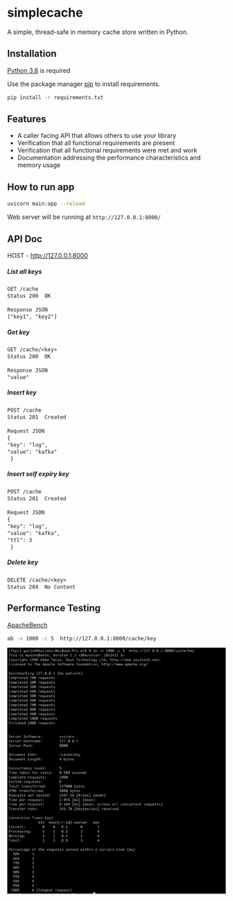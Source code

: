 


# simplecache
A simple, thread-safe in memory cache store written in Python.

## Installation

[Python 3.8](https://www.python.org/downloads/release/python-380/)  is required

Use the package manager [pip](https://pip.pypa.io/en/stable/) to install requirements.

```bash
pip install -r requirements.txt
```

## Features

- A caller facing API that allows others to use your library
- Verification that all functional requirements are present
- Verification that all functional requirements were met and work
- Documentation addressing the performance characteristics and memory usage



## How to run app 

```bash
uvicorn main:app --reload
```
Web server will be running at `http://127.0.0.1:8000/`


## API Doc
 
 HOST - http://127.0.0.1:8000
 
##### List all keys
    
    GET /cache
    Status 200  OK
    
    Response JSON
    ["key1", "key2"]
    

##### Get key

    GET /cache/<key>
    Status 200  OK
    
    Response JSON
    "value"

##### Insert key

    POST /cache
    Status 201  Created
    
    Request JSON
    {
    "key": "log",
    "value": "kafka"
	 }
	 

##### Insert self expiry key

    POST /cache
    Status 201  Created
    
    Request JSON
    {
    "key": "log",
    "value": "kafka",
    "ttl": 3
	 }

##### Delete key

    DELETE /cache/<key>
    Status 204  No Content

## Performance Testing
[ApacheBench](https://httpd.apache.org/docs/2.4/programs/ab.html) 
```bash
ab -n 1000 -c 5  http://127.0.0.1:8000/cache/key
```
![ScreenShot](/docs/perf_ss.png)


